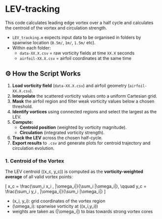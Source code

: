 # LEV-tracking
This code calculates leading edge vortex over a half cycle and calculates the centroid of the vortex and circulation strength.

- `LEV_tracking.m` expects input data to be organised in folders by spanwise location (`0.5m/`, `1m/`, `1.5m/` etc).  
- Within each folder:
  - `data-XX.X.csv` = raw vorticity fields at time `XX.X` seconds  
  - `airfoil-XX.X.csv` = airfoil coordinates at the same time  
## ⚙️ How the Script Works

1. **Load vorticity field** (`data-XX.X.csv`) and airfoil geometry (`airfoil-XX.X.csv`).
2. **Interpolate** the scattered vorticity values onto a uniform Cartesian grid.
3. **Mask** the airfoil region and filter weak vorticity values below a chosen threshold.
4. **Identify vortices** using connected regions and select the largest as the LEV.
5. **Compute:**
   - **Centroid position** (weighted by vorticity magnitude).  
   - **Circulation** (integrated vorticity strength).
6. **Track the LEV** across the chosen half-cycle.
7. **Export results** to `.csv` and generate plots for centroid trajectory and circulation evolution.

### 1. Centroid of the Vortex  
The LEV centroid \((x_c, y_c)\) is computed as the **vorticity-weighted average** of all valid vortex points:

\[
x_c = \frac{\sum_i x_i \, |\omega_i|}{\sum_i |\omega_i|}, 
\qquad
y_c = \frac{\sum_i y_i \, |\omega_i|}{\sum_i |\omega_i|}
\]

- \(x_i, y_i\): grid coordinates of the vortex region  
- \(\omega_i\): spanwise vorticity at \((x_i,y_i)\)  
- weights are taken as \(|\omega_i|\) to bias towards strong vortex cores  

